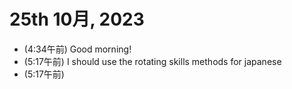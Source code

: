 # 25th 10月, 2023
- (4:34午前) Good morning!
- (5:17午前) I should use the rotating skills methods for japanese
- (5:17午前)


 
